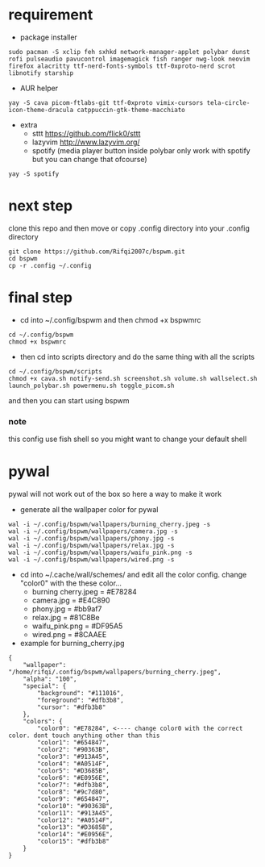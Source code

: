 # requirement
- package installer
```
sudo pacman -S xclip feh sxhkd network-manager-applet polybar dunst rofi pulseaudio pavucontrol imagemagick fish ranger nwg-look neovim firefox alacritty ttf-nerd-fonts-symbols ttf-0xproto-nerd scrot libnotify starship
```
- AUR helper
```
yay -S cava picom-ftlabs-git ttf-0xproto vimix-cursors tela-circle-icon-theme-dracula catppuccin-gtk-theme-macchiato
```
- extra
  - sttt https://github.com/flick0/sttt
  - lazyvim http://www.lazyvim.org/
  - spotify (media player button inside polybar only work with spotify but you can change that ofcourse)
```
yay -S spotify
```
# next step
clone this repo and then move or copy .config directory into your .config directory
```
git clone https://github.com/Rifqi2007c/bspwm.git
cd bspwm
cp -r .config ~/.config
```
# final step
 - cd into ~/.config/bspwm and then chmod +x bspwmrc
```
cd ~/.config/bspwm
chmod +x bspwmrc
```
 - then cd into scripts directory and do the same thing with all the scripts
```
cd ~/.config/bspwm/scripts
chmod +x cava.sh notify-send.sh screenshot.sh volume.sh wallselect.sh launch_polybar.sh powermenu.sh toggle_picom.sh
```
and then you can start using bspwm
### note
this config use fish shell so you might want to change your default shell
# pywal
pywal will not work out of the box so here a way to make it work
 - generate all the wallpaper color for pywal
```
wal -i ~/.config/bspwm/wallpapers/burning_cherry.jpeg -s
wal -i ~/.config/bspwm/wallpapers/camera.jpg -s
wal -i ~/.config/bspwm/wallpapers/phony.jpg -s
wal -i ~/.config/bspwm/wallpapers/relax.jpg -s
wal -i ~/.config/bspwm/wallpapers/waifu_pink.png -s
wal -i ~/.config/bspwm/wallpapers/wired.png -s
```
 - cd into ~/.cache/wall/schemes/ and edit all the color config. change "color0" with the these color...
   - burning cherry.jpeg = #E78284
   - camera.jpg          = #E4C890
   - phony.jpg           = #bb9af7
   - relax.jpg           = #81C8Be
   - waifu_pink.png      = #DF95A5
   - wired.png           = #8CAAEE
 - example for burning_cherry.jpg
```
{
    "wallpaper": "/home/rifqi/.config/bspwm/wallpapers/burning_cherry.jpeg",
    "alpha": "100",
    "special": {
        "background": "#111016",
        "foreground": "#dfb3b8",
        "cursor": "#dfb3b8"
    },
    "colors": {
        "color0": "#E78284", <---- change color0 with the correct color. dont touch anything other than this
        "color1": "#654847",
        "color2": "#90363B",
        "color3": "#913A45",
        "color4": "#A0514F",
        "color5": "#D3685B",
        "color6": "#E0956E",
        "color7": "#dfb3b8",
        "color8": "#9c7d80",
        "color9": "#654847",
        "color10": "#90363B",
        "color11": "#913A45",
        "color12": "#A0514F",
        "color13": "#D3685B",
        "color14": "#E0956E",
        "color15": "#dfb3b8"
    }
}
```
